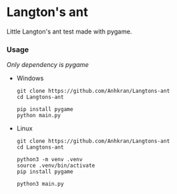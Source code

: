 # Langton's ant


Little Langton's ant test made with pygame.



### Usage
*Only dependency is pygame*

- Windows
    ```
    git clone https://github.com/Anhkran/Langtons-ant
    cd Langtons-ant
    
    pip install pygame
    python main.py
    ```
- Linux
    ```
    git clone https://github.com/Anhkran/Langtons-ant
    cd Langtons-ant
    
    python3 -m venv .venv
    source .venv/bin/activate
    pip install pygame
    
    python3 main.py